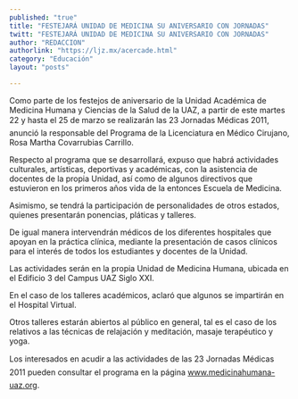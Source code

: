 ```yaml
---
published: "true"
title: "FESTEJARÁ UNIDAD DE MEDICINA SU ANIVERSARIO CON JORNADAS"
twitt: "FESTEJARÁ UNIDAD DE MEDICINA SU ANIVERSARIO CON JORNADAS"
author: "REDACCION"
authorlink: "https://ljz.mx/acercade.html"
category: "Educación"
layout: "posts"

---
```



  Como parte de los festejos de aniversario de la Unidad Académica de Medicina Humana y Ciencias de la Salud de la UAZ, a partir de este martes 22 y hasta el 25 de marzo se realizarán las 23 Jornadas Médicas 2011, anunció la responsable del Programa de la Licenciatura en Médico Cirujano, Rosa Martha Covarrubias Carrillo.



  Respecto al programa que se desarrollará, expuso que habrá actividades culturales, artísticas, deportivas y académicas, con la asistencia de docentes de la propia Unidad, así como de algunos directivos que estuvieron en los primeros años vida de la entonces Escuela de Medicina.



  Asimismo, se tendrá la participación de personalidades de otros estados, quienes presentarán ponencias, pláticas y talleres.



  De igual manera intervendrán médicos de los diferentes hospitales que apoyan en la práctica clínica, mediante la presentación de casos clínicos para el interés de todos los estudiantes y docentes de la Unidad.



  Las actividades serán en la propia Unidad de Medicina Humana, ubicada en el Edificio 3 del Campus UAZ Siglo XXI.



  En el caso de los talleres académicos, aclaró que algunos se impartirán en el Hospital Virtual.



  Otros talleres estarán abiertos al público en general, tal es el caso de los relativos a las técnicas de relajación y meditación, masaje terapéutico y yoga.



  Los interesados en acudir a las actividades de las 23 Jornadas Médicas 2011 pueden consultar el programa en la página www.medicinahumana-uaz.org.

